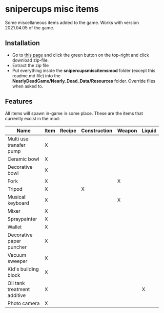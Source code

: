 # snipercups misc items
Some miscellaneous items added to the game. Works with version 2021.04.05 of the game.

## Installation
- Go to [this page](https://github.com/snipercup/Nearly-Dead-Mods) and click the green button on the top-right and click download zip-file.
- Extract the zip file
- Put everything inside the **snipercupsmiscitemsmod** folder (except this readme.md file) into the **NearlyDeadGame/Nearly_Dead_Data/Resources** folder. Override files when asked to.

## Features
All items will spawn in-game in some place.
These are the items that currently excist in the mod:

Name | Item | Recipe | Construction | Weapon | Liquid
------------ | ------------- | ------------- | ------------- | ------------- | -------------
Multi use transfer pump | X |  | |
Ceramic bowl | X |  | | |
Decorative bowl | X |  | | |
Fork | X |  |  | X |
Tripod | X |  | X | |
Musical keyboard | X |  |  | X |
Mixer | X |  |  | |
Spraypainter | X | | | |
Wallet | X |  |  | |
Decorative paper puncher | X |  |  | |
Vacuum sweeper | X |  |  | |
Kid's building block | X |  |  | |
Oil tank treatment additive | X |  |  | | X
Photo camera | X |  |  | |
